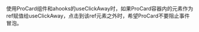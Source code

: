 使用ProCard组件和ahooks的useClickAway时，如果ProCard容器内的元素作为ref赋值给useClickAway，点击到该ref元素之外时，希望ProCard不要阻止事件冒泡。

